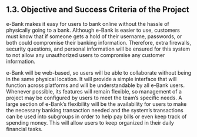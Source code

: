 1.3. Objective and Success Criteria of the Project
------------------------------------------------

e-Bank makes it easy for users to bank online without the hassle of physically going to a bank.
Although e-Bank is easier to use, customers must know that if someone gets a hold of their username, passwords, or both could compromise their banking information.
Therefore, extra firewalls, security questions, and personal information will be ensured for this system to not allow any unauthorized users to compromise any customer information.

e-Bank will be web-based, so users will be able to collaborate without being in the same physical location.
It will provide a simple interface that will function across platforms and will be understandable by all e-Bank users.
Whenever possible, its features will remain flexible, so management of a project may be configured by users to meet the team’s specific needs.
A large section of e-Bank’s flexibility will be the availability for users to make the necessary banking transaction needed and the system’s transactions can be used into subgroups in order to help pay bills or even keep track of spending money.
This will allow users to keep organized in their daily financial tasks.  


